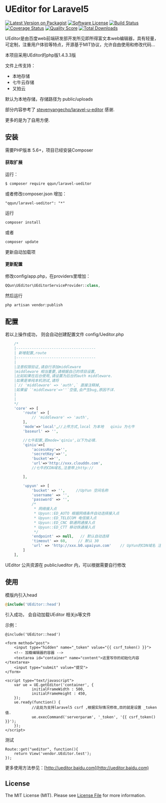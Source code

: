 # UEditor for Laravel5

[![Latest Version on Packagist][ico-version]][link-packagist]
[![Software License][ico-license]](LICENSE.md)
[![Build Status][ico-travis]][link-travis]
[![Coverage Status][ico-scrutinizer]][link-scrutinizer]
[![Quality Score][ico-code-quality]][link-code-quality]
[![Total Downloads][ico-downloads]][link-downloads]


UEditor是由百度web前端研发部开发所见即所得富文本web编辑器，具有轻量，可定制，注重用户体验等特点，开源基于MIT协议，允许自由使用和修改代码...

本项目采用UEditor的php版1.4.3.3版

文件上传支持：

* 本地存储
* 七牛云存储
* 又拍云

默认为本地存储，存储路径为 public/uploads

部分内容参考了 [stevenyangecho/laravel-u-editor](https://github.com/stevenyangecho/laravel-u-editor) 感谢.

更多的是为了自用方便.

## 安装

需要PHP版本 5.6+，项目已经安装Composer

#### 获取扩展

运行：

``` bash
$ composer require qqun/laravel-ueditor
```

或者修改composer.json 增加：

```
"qqun/laravel-ueditor": "*"
```


运行

``` bash
composer install
```

或者

```bash
composer update
```
更新自动加载项

#### 更新配置

修改config/app.php，在providers里增加：

``` php
QQun\UEditor\UEditorServiceProvider::class,
```

然后运行

``` bash
php artisan vendor:publish
```



## 配置

若以上操作成功， 则会自动创建配置文件 config/Ueditor.php

``` php
    /*
    |------------------------------------
    | 新增配置,route
    |------------------------------------
    |
    |注意权限验证,请自行添加middleware
    |middleware 相当重要,请根据自己的项目设置,
    |比如如果在后台使用,请设置为后台的auth middleware.
    |如果是单纯本机测试,请将
    |`// 'middleware' => 'auth',` 直接注释掉,
    |如果留 `'middleware'=>''`空值,会产生bug,原因不详.
    |
    |
    */
    'core' => [
        'route' => [
            // 'middleware' => 'auth',
        ],
        'mode'=>'local',//上传方式,local 为本地   qiniu 为七牛
        'baseurl' => '',

        //七牛配置,若mode='qiniu',以下为必填.
        'qiniu'=>[
            'accessKey'=>'',
            'secretKey'=>'',
            'bucket'=>'',
            'url'=>'http://xxx.clouddn.com',
            //七牛的CDN域名,注意带上http://

        ],

        'upyun' => [
            'bucket' => '',     //UpYun 空间名称
            'username' => '',
            'password' => '',
            /*
             * 网络接入点
             * Upyun::ED_AUTO 根据网络条件自动选择接入点
             * Upyun::ED_TELECOM 电信接入点
             * Upyun::ED_CNC 联通网通接入点
             * Upyun::ED_CTT 移动铁通接入点
             */
            'endpoint' => null,   // 默认自动选择
            'timeout' => 60,     // 默认 30
            'url' => 'http://xxx.b0.upaiyun.com'    // UpYun的CDN域名 注意带上http://
        ]
    ],
```

UEditor 公共资源在 public/ueditor 内，可以根据需要自行修改



## 使用

模版内引入head

``` php
@include('UEditor::head')
```

引入成功， 会自动加载UEditor 相关js等文件

示例：

```
@include('UEditor::head')

<form method="post">
    <input type="hidden" name="_token" value="{{ csrf_token() }}">
    <!-- 加载编辑器的容器 -->
    <textarea id="container" name="content">这里写你的初始化内容</textarea>
    <input type="submit" value="提交">
</form>

<script type="text/javascript">
    var ue = UE.getEditor('container', {
            initialFrameWidth : 500,
            initialFrameHeight : 450,
    });
    ue.ready(function() {
            //此处为支持laravel5 csrf ,根据实际情况修改,目的就是设置 _token 值.
            ue.execCommand('serverparam', '_token', '{{ csrf_token() }}');
    });
</script>
```
测试

```
Route::get("ueditor", function(){
	return View('vendor.UEditor.test');
});
```

更多使用方法参见：[http://ueditor.baidu.com](http://ueditor.baidu.com)




## License

The MIT License (MIT). Please see [License File](LICENSE.md) for more information.

[ico-version]: https://img.shields.io/packagist/v/qqun/laravel-ueditor.svg?style=flat-square
[ico-license]: https://img.shields.io/badge/license-MIT-brightgreen.svg?style=flat-square
[ico-travis]: https://img.shields.io/travis/qqun/laravel-ueditor/master.svg?style=flat-square
[ico-scrutinizer]: https://img.shields.io/scrutinizer/coverage/g/qqun/laravel-ueditor.svg?style=flat-square
[ico-code-quality]: https://img.shields.io/scrutinizer/g/qqun/laravel-ueditor.svg?style=flat-square
[ico-downloads]: https://img.shields.io/packagist/dt/qqun/laravel-ueditor.svg?style=flat-square

[link-packagist]: https://packagist.org/packages/qqun/laravel-ueditor
[link-travis]: https://travis-ci.org/qqun/laravel-ueditor
[link-scrutinizer]: https://scrutinizer-ci.com/g//qqun/laravel-ueditor/code-structure
[link-code-quality]: https://scrutinizer-ci.com/g//qqun/laravel-ueditor
[link-downloads]: https://packagist.org/packages/qqun/laravel-ueditor
[link-author]: https://github.com/qqun
[link-contributors]: ../../contributors
